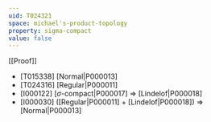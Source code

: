 ```yaml
---
uid: T024321
space: michael's-product-topology
property: sigma-compact
value: false
---
```

[[Proof]]

* [T015338] [Normal|P000013]
* [T024316] [Regular|P000011]
* [I000122] [$\sigma$-compact|P000017] => [Lindelof|P000018]
* [I000030] ([Regular|P000011] + [Lindelof|P000018]) => [Normal|P000013]

